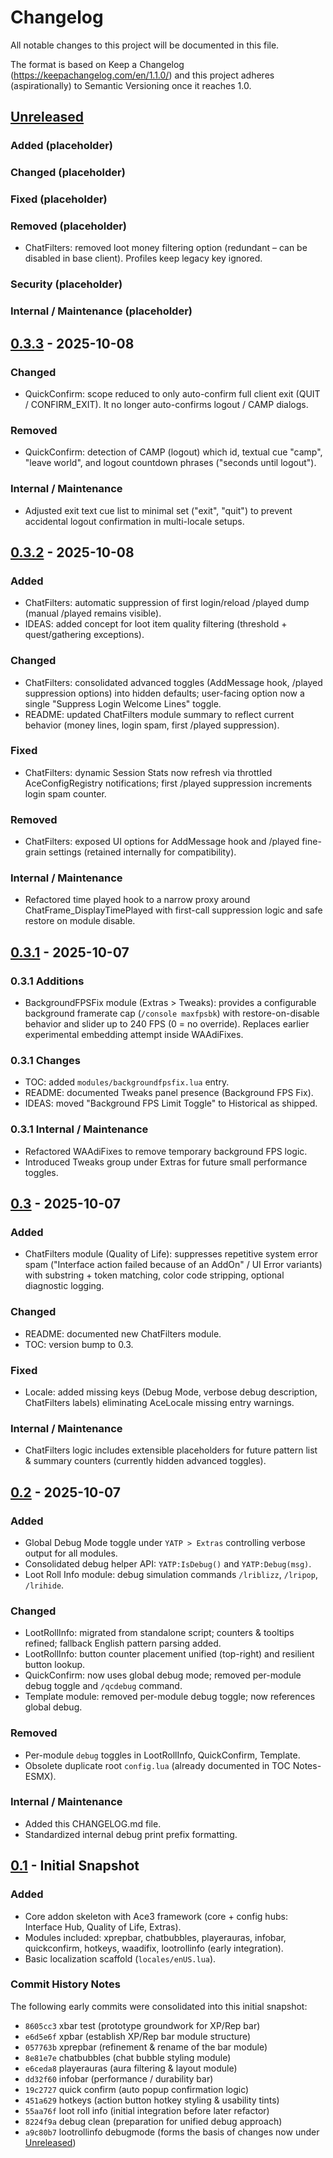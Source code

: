 # Changelog

All notable changes to this project will be documented in this file.

The format is based on Keep a Changelog (https://keepachangelog.com/en/1.1.0/)
and this project adheres (aspirationally) to Semantic Versioning once it reaches 1.0.

## [Unreleased]

### Added (placeholder)

### Changed (placeholder)

### Fixed (placeholder)

### Removed (placeholder)

* ChatFilters: removed loot money filtering option (redundant – can be disabled in base client). Profiles keep legacy key ignored.

### Security (placeholder)

### Internal / Maintenance (placeholder)

## [0.3.3] - 2025-10-08

### Changed

- QuickConfirm: scope reduced to only auto-confirm full client exit (QUIT / CONFIRM_EXIT). It no longer auto-confirms logout / CAMP dialogs.

### Removed

- QuickConfirm: detection of CAMP (logout) which id, textual cue "camp", "leave world", and logout countdown phrases ("seconds until logout").

### Internal / Maintenance

- Adjusted exit text cue list to minimal set ("exit", "quit") to prevent accidental logout confirmation in multi-locale setups.

## [0.3.2] - 2025-10-08

### Added

- ChatFilters: automatic suppression of first login/reload /played dump (manual /played remains visible).
- IDEAS: added concept for loot item quality filtering (threshold + quest/gathering exceptions).

### Changed

- ChatFilters: consolidated advanced toggles (AddMessage hook, /played suppression options) into hidden defaults; user-facing option now a single "Suppress Login Welcome Lines" toggle.
- README: updated ChatFilters module summary to reflect current behavior (money lines, login spam, first /played suppression).

### Fixed

- ChatFilters: dynamic Session Stats now refresh via throttled AceConfigRegistry notifications; first /played suppression increments login spam counter.

### Removed

- ChatFilters: exposed UI options for AddMessage hook and /played fine-grain settings (retained internally for compatibility).

### Internal / Maintenance

- Refactored time played hook to a narrow proxy around ChatFrame_DisplayTimePlayed with first-call suppression logic and safe restore on module disable.

## [0.3.1] - 2025-10-07

### 0.3.1 Additions

- BackgroundFPSFix module (Extras > Tweaks): provides a configurable background framerate cap (`/console maxfpsbk`) with restore-on-disable behavior and slider up to 240 FPS (0 = no override). Replaces earlier experimental embedding attempt inside WAAdiFixes.

### 0.3.1 Changes

- TOC: added `modules/backgroundfpsfix.lua` entry.
- README: documented Tweaks panel presence (Background FPS Fix).
- IDEAS: moved "Background FPS Limit Toggle" to Historical as shipped.

### 0.3.1 Internal / Maintenance

- Refactored WAAdiFixes to remove temporary background FPS logic.
- Introduced Tweaks group under Extras for future small performance toggles.

## [0.3] - 2025-10-07

### Added
- ChatFilters module (Quality of Life): suppresses repetitive system error spam ("Interface action failed because of an AddOn" / UI Error variants) with substring + token matching, color code stripping, optional diagnostic logging.

### Changed
- README: documented new ChatFilters module.
- TOC: version bump to 0.3.

### Fixed
- Locale: added missing keys (Debug Mode, verbose debug description, ChatFilters labels) eliminating AceLocale missing entry warnings.

### Internal / Maintenance
- ChatFilters logic includes extensible placeholders for future pattern list & summary counters (currently hidden advanced toggles).

## [0.2] - 2025-10-07

### Added
- Global Debug Mode toggle under `YATP > Extras` controlling verbose output for all modules.
- Consolidated debug helper API: `YATP:IsDebug()` and `YATP:Debug(msg)`.
- Loot Roll Info module: debug simulation commands `/lriblizz`, `/lripop`, `/lrihide`.

### Changed
- LootRollInfo: migrated from standalone script; counters & tooltips refined; fallback English pattern parsing added.
- LootRollInfo: button counter placement unified (top-right) and resilient button lookup.
- QuickConfirm: now uses global debug mode; removed per-module debug toggle and `/qcdebug` command.
- Template module: removed per-module debug toggle; now references global debug.

### Removed
- Per-module `debug` toggles in LootRollInfo, QuickConfirm, Template.
- Obsolete duplicate root `config.lua` (already documented in TOC Notes-ESMX).

### Internal / Maintenance
- Added this CHANGELOG.md file.
- Standardized internal debug print prefix formatting.

## [0.1] - Initial Snapshot

### Added
- Core addon skeleton with Ace3 framework (core + config hubs: Interface Hub, Quality of Life, Extras).
- Modules included: xprepbar, chatbubbles, playerauras, infobar, quickconfirm, hotkeys, waadifix, lootrollinfo (early integration).
- Basic localization scaffold (`locales/enUS.lua`).

### Commit History Notes
The following early commits were consolidated into this initial snapshot:
- `8605cc3` xbar test (prototype groundwork for XP/Rep bar)
- `e6d5e6f` xpbar (establish XP/Rep bar module structure)
- `057763b` xprepbar (refinement & rename of the bar module)
- `8e81e7e` chatbubbles (chat bubble styling module)
- `e6ceda8` playerauras (aura filtering & layout module)
- `dd32f60` infobar (performance / durability bar)
- `19c2727` quick confirm (auto popup confirmation logic)
- `451a629` hotkeys (action button hotkey styling & usability tints)
- `55aa76f` loot roll info (initial integration before later refactor)
- `8224f9a` debug clean (preparation for unified debug approach)
- `a9c80b7` lootrollinfo debugmode (forms the basis of changes now under [Unreleased])

[Unreleased]: https://github.com/zavahcodes/YATP/compare/v0.3.3...HEAD
[0.3.3]: https://github.com/zavahcodes/YATP/releases/tag/v0.3.3
[0.3.2]: https://github.com/zavahcodes/YATP/releases/tag/v0.3.2
[0.3.1]: https://github.com/zavahcodes/YATP/releases/tag/v0.3.1
[0.3]: https://github.com/zavahcodes/YATP/releases/tag/v0.3
[0.2]: https://github.com/zavahcodes/YATP/releases/tag/v0.2
[0.1]: https://github.com/zavahcodes/YATP/releases/tag/v0.1
